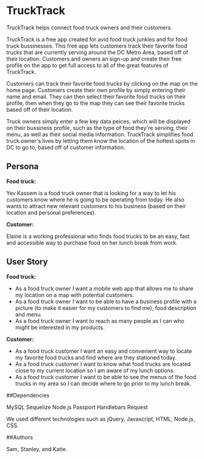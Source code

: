 # TruckTrack

TruckTrack helps connect food truck owners and their customers.

TruckTrack is a free app created for avid food truck junkies and for food truck bussinesses. This free app lets customers track their favorite food trucks that are currently serving around the DC Metro Area, based off of their location. Customers and owners an sign-up and create their free profile on the app to get full access to all of the great features of TruckTrack.

Customers can track their favorite food trucks by clicking on the map on the home page. Customers create their own profile by simply entering their name and email. They can then select their favorite food trucks on their profile, then when they go to the map they can see their favorite trucks based off of their location.

Truck owners simply enter a few key data peices, which will be displayed on their bussiness profile, such as the type of food they're serving, their menu, as well as their social media information. TruckTrack simplifies food truck owner's lives by letting them know the location of the hottest spots in DC to go to, based off of customer information.

## Persona

**Food truck:**

Yev Kassem is a food truck owner that is looking for a way to let his customers know where he is going to be operating from today. He also wants to attract new relevant customers to his business (based on their location and personal preferences).

**Customer:**

Elaine is a working professional who finds food trucks to be an easy, fast and accessible way to purchase food on her lunch break from work.

## User Story

**Food truck:**

* As a food truck owner I want a mobile web app that allows me to share my location on a map with potential customers.
* As a food truck owner I want to be able to have a business profile with a picture (to make it easier for my customers to find me), food description and menu.
* As a food truck owner I want to reach as many people as I can who might be interested in my products.

**Customer:**

* As a food truck customer I want an easy and convenient way to locate my favorite food trucks and find where are they stationed today.
* As a food truck customer I want to know what food trucks are located close to my current location so I am aware of my lunch options.
* As a food truck customer I want to be able to see the menus of the food trucks in my area so I can decide where to go prior to my lunch break.


##Dependencies

MySQL
Sequelize
Node.js
Passport
Handlebars
Request


We used different technologies such as jQuery, Javascript, HTML, Node.js, CSS. 

##Authors

Sam, Stanley, and Katie.